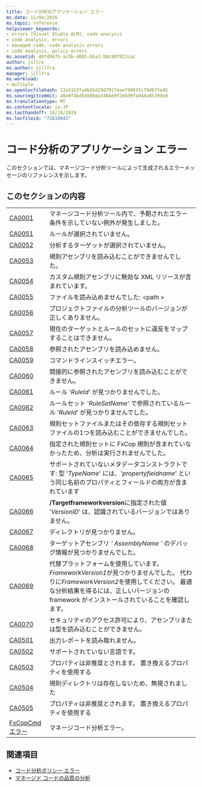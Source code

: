 ```yaml
---
title: コード分析のアプリケーション エラー
ms.date: 11/04/2016
ms.topic: reference
helpviewer_keywords:
- errors [Visual Studio ALM], code analysis
- code analysis, errors
- managed code, code analysis errors
- code analysis, policy errors
ms.assetid: d8fd9475-ac9b-4085-b5a3-b0c807922cac
author: jillre
ms.author: jillfra
manager: jillfra
ms.workload:
- multiple
ms.openlocfilehash: 13a5322fa4b55d29d791f4aef99037c79d67fa45
ms.sourcegitcommit: a8e8f4bd5d508da34bbe9f2d4d9fa94da0539de0
ms.translationtype: MT
ms.contentlocale: ja-JP
ms.lasthandoff: 10/19/2019
ms.locfileid: "72610843"
---
```

# <a name="code-analysis-application-errors"></a>コード分析のアプリケーション エラー

このセクションでは、マネージコード分析ツールによって生成されるエラーメッセージのリファレンスを示します。

## <a name="in-this-section"></a>このセクションの内容

|||
|-|-|
|[CA0001](ca0001.md)|マネージコード分析ツール内で、予期されたエラー条件を示していない例外が発生しました。|
|[CA0051](ca0051.md)|ルールが選択されていません。|
|[CA0052](ca0052.md)|分析するターゲットが選択されていません。|
|[CA0053](ca0053.md)|規則アセンブリを読み込むことができませんでした。|
|[CA0054](ca0054.md)|カスタム規則アセンブリに無効な XML リソースが含まれています。|
|[CA0055](ca0055.md)|ファイルを読み込めませんでした: \<path >|
|[CA0056](ca0056.md)|プロジェクトファイルの分析ツールのバージョンが正しくありません。|
|[CA0057](ca0057.md)|現在のターゲットとルールのセットに違反をマップすることはできません。|
|[CA0058](ca0058.md)|参照されたアセンブリを読み込めません。|
|[CA0059](ca0059.md)|コマンドラインスイッチエラー。|
|[CA0060](ca0060.md)|間接的に参照されたアセンブリを読み込むことができません。|
|[CA0061](ca0061.md)|ルール '*RuleId*' が見つかりませんでした。|
|[CA0062](ca0062.md)|ルールセット '*RuleSetName*' で参照されているルール '*RuleId*' が見つかりませんでした。|
|[CA0063](ca0063.md)|規則セットファイルまたはその依存する規則セットファイルの1つを読み込むことができませんでした。|
|[CA0064](ca0064.md)|指定された規則セットに FxCop 規則が含まれていなかったため、分析は実行されませんでした。|
|[CA0065](ca0065.md)|サポートされていないメタデータコンストラクトです: 型 '*TypeName*' には、'*propertyfieldname*' という同じ名前のプロパティとフィールドの両方が含まれています|
|[CA0066](ca0066.md)|**/Targetframeworkversion**に指定された値 '*VersionID*' は、認識されているバージョンではありません。|
|[CA0067](ca0067.md)|ディレクトリが見つかりません。|
|[CA0068](ca0068.md)|ターゲットアセンブリ *' AssemblyName '* のデバッグ情報が見つかりませんでした。|
|[CA0069](ca0069.md)|代替プラットフォームを使用しています。 *FrameworkVersion1*が見つかりませんでした。 代わりに*FrameworkVersion2*を使用してください。 最適な分析結果を得るには、正しいバージョンの framework がインストールされていることを確認します。|
|[CA0070](ca0070.md)|セキュリティのアクセス許可により、アセンブリまたは型を読み込むことができません。|
|[CA0501](ca0501.md)|出力レポートを読み取れません。|
|[CA0502](ca0502.md)|サポートされていない言語です。|
|[CA0503](ca0503.md)|プロパティは非推奨とされます。 置き換えるプロパティを使用する|
|[CA0504](ca0504.md)|規則ディレクトリは存在しないため、無視されました|
|[CA0505](ca0505.md)|プロパティは非推奨とされます。 置き換えるプロパティを使用する|
|[FxCopCmd エラー](fxcopcmd-errors.md)|マネージコード分析エラー。|

## <a name="related-sections"></a>関連項目

- [コード分析ポリシー エラー](../code-quality/code-analysis-policy-errors.md)
- [マネージド コードの品質の分析](../code-quality/code-analysis-for-managed-code-overview.md)
